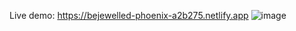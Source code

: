 Live demo: https://bejewelled-phoenix-a2b275.netlify.app
![image](https://github.com/AlexanderSuarez19/TicTacToe-AI/assets/118855434/e52153ca-0395-4c8d-98bb-a6557b88eb4f)
